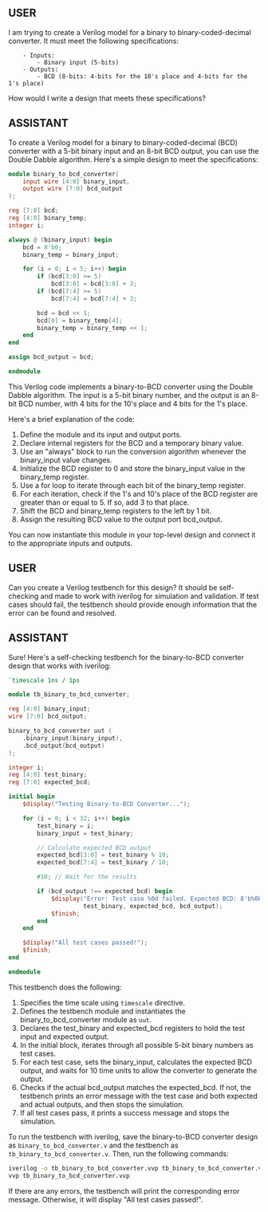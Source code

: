 ## USER
I am trying to create a Verilog model for a binary to binary-coded-decimal converter. It must meet the following specifications:
```
	- Inputs:
		- Binary input (5-bits)
	- Outputs:
		- BCD (8-bits: 4-bits for the 10's place and 4-bits for the 1's place)
```
How would I write a design that meets these specifications?

## ASSISTANT
To create a Verilog model for a binary to binary-coded-decimal (BCD) converter with a 5-bit binary input and an 8-bit BCD output, you can use the Double Dabble algorithm. Here's a simple design to meet the specifications:

```verilog
module binary_to_bcd_converter(
    input wire [4:0] binary_input,
    output wire [7:0] bcd_output
);

reg [7:0] bcd;
reg [4:0] binary_temp;
integer i;

always @ (binary_input) begin
    bcd = 8'b0;
    binary_temp = binary_input;

    for (i = 0; i < 5; i++) begin
        if (bcd[3:0] >= 5)
            bcd[3:0] = bcd[3:0] + 3;
        if (bcd[7:4] >= 5)
            bcd[7:4] = bcd[7:4] + 3;

        bcd = bcd << 1;
        bcd[0] = binary_temp[4];
        binary_temp = binary_temp << 1;
    end
end

assign bcd_output = bcd;

endmodule
```

This Verilog code implements a binary-to-BCD converter using the Double Dabble algorithm. The input is a 5-bit binary number, and the output is an 8-bit BCD number, with 4 bits for the 10's place and 4 bits for the 1's place.

Here's a brief explanation of the code:

1. Define the module and its input and output ports.
2. Declare internal registers for the BCD and a temporary binary value.
3. Use an "always" block to run the conversion algorithm whenever the binary_input value changes.
4. Initialize the BCD register to 0 and store the binary_input value in the binary_temp register.
5. Use a for loop to iterate through each bit of the binary_temp register.
6. For each iteration, check if the 1's and 10's place of the BCD register are greater than or equal to 5. If so, add 3 to that place.
7. Shift the BCD and binary_temp registers to the left by 1 bit.
8. Assign the resulting BCD value to the output port bcd_output.

You can now instantiate this module in your top-level design and connect it to the appropriate inputs and outputs.

## USER
Can you create a Verilog testbench for this design? It should be self-checking and made to work with iverilog for simulation and validation. If test cases should fail, the testbench should provide enough information that the error can be found and resolved.

## ASSISTANT
Sure! Here's a self-checking testbench for the binary-to-BCD converter design that works with iverilog:

```verilog
`timescale 1ns / 1ps

module tb_binary_to_bcd_converter;

reg [4:0] binary_input;
wire [7:0] bcd_output;

binary_to_bcd_converter uut (
    .binary_input(binary_input),
    .bcd_output(bcd_output)
);

integer i;
reg [4:0] test_binary;
reg [7:0] expected_bcd;

initial begin
    $display("Testing Binary-to-BCD Converter...");

    for (i = 0; i < 32; i++) begin
        test_binary = i;
        binary_input = test_binary;

        // Calculate expected BCD output
        expected_bcd[3:0] = test_binary % 10;
        expected_bcd[7:4] = test_binary / 10;

        #10; // Wait for the results

        if (bcd_output !== expected_bcd) begin
            $display("Error: Test case %0d failed. Expected BCD: 8'b%0b, Got: 8'b%0b",
                     test_binary, expected_bcd, bcd_output);
            $finish;
        end
    end

    $display("All test cases passed!");
    $finish;
end

endmodule
```

This testbench does the following:

1. Specifies the time scale using `timescale` directive.
2. Defines the testbench module and instantiates the binary_to_bcd_converter module as `uut`.
3. Declares the test_binary and expected_bcd registers to hold the test input and expected output.
4. In the initial block, iterates through all possible 5-bit binary numbers as test cases.
5. For each test case, sets the binary_input, calculates the expected BCD output, and waits for 10 time units to allow the converter to generate the output.
6. Checks if the actual bcd_output matches the expected_bcd. If not, the testbench prints an error message with the test case and both expected and actual outputs, and then stops the simulation.
7. If all test cases pass, it prints a success message and stops the simulation.

To run the testbench with iverilog, save the binary-to-BCD converter design as `binary_to_bcd_converter.v` and the testbench as `tb_binary_to_bcd_converter.v`. Then, run the following commands:

```sh
iverilog -o tb_binary_to_bcd_converter.vvp tb_binary_to_bcd_converter.v binary_to_bcd_converter.v
vvp tb_binary_to_bcd_converter.vvp
```

If there are any errors, the testbench will print the corresponding error message. Otherwise, it will display "All test cases passed!".
